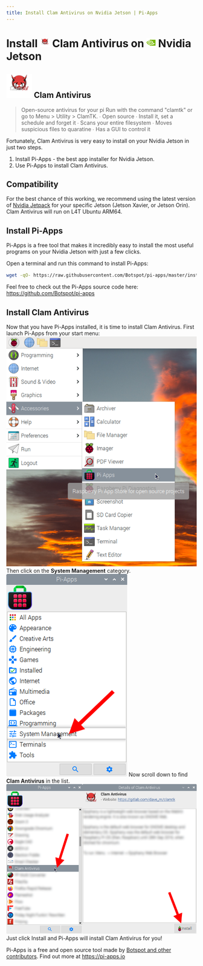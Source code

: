 ```yaml
---
title: Install Clam Antivirus on Nvidia Jetson | Pi-Apps
---
```

<div class="simple-install-content content">

# Install <img src="/img/app-icons/Clam Antivirus/icon-64.png" height=24> Clam Antivirus on <img src=/img/other-icons/nvidia-icon.svg height=24> Nvidia Jetson

## <img src="/img/app-icons/Clam Antivirus/icon-64.png"> Clam Antivirus
> Open-source antivirus for your pi
> Run with the command "clamtk" or go to Menu > Utility > ClamTK.
>  ∙ Open source
>  ∙ Install it, set a schedule and forget it
>  ∙ Scans your entire filesystem
>  ∙ Moves suspicious files to quaratine 
>  ∙ Has a GUI to control it

Fortunately, Clam Antivirus is very easy to install on your Nvidia Jetson in just two steps.
1. Install Pi-Apps - the best app installer for Nvidia Jetson.
2. Use Pi-Apps to install Clam Antivirus.
</div>
<div class="simple-install-content content">

## Compatibility
For the best chance of this working, we recommend using the latest version of [Nvidia Jetpack](https://developer.nvidia.com/embedded/jetpack-archive) for your specific Jetson (Jetson Xavier, or Jetson Orin).
Clam Antivirus will run on L4T Ubuntu ARM64.
</div>
<div class="simple-install-content content">

## Install Pi-Apps

Pi-Apps is a free tool that makes it incredibly easy to install the most useful programs on your Nvidia Jetson with just a few clicks.

Open a terminal and run this command to install Pi-Apps:
```bash
wget -qO- https://raw.githubusercontent.com/Botspot/pi-apps/master/install | bash
```
Feel free to check out the Pi-Apps source code here: https://github.com/Botspot/pi-apps
</div>
<div class="simple-install-content content">

## Install Clam Antivirus

Now that you have Pi-Apps installed, it is time to install Clam Antivirus.
First launch Pi-Apps from your start menu:
<img src="/img/start-menu.png">
Then click on the <b>System Management</b> category.
<img src="/img/category-selections/System Management.png">
Now scroll down to find <b>Clam Antivirus</b> in the list.
<img src="/img/app-icons/Clam Antivirus/app-selection.png">
Just click Install and Pi-Apps will install Clam Antivirus for you!
</div>
<div class="simple-install-content content">

Pi-Apps is a free and open source tool made by [Botspot and other contributors](/about/#contributors). Find out more at https://pi-apps.io
</div>
